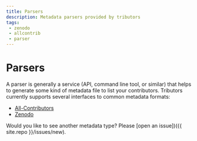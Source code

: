 ```yaml
---
title: Parsers
description: Metadata parsers provided by tributors
tags:
 - zenodo
 - allcontrib
 - parser
---
```


# Parsers

A parser is generally a service (API, command line tool, or similar) that helps
to generate some kind of metadata file to list your contributors. Tributors
currently supports several interfaces to common metadata formats:

 - [All-Contributors](allcontrib)
 - [Zenodo](zenodo)


Would you like to see another metadata type? Please [open an issue])({{ site.repo }}/issues/new).
